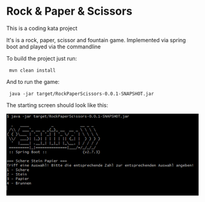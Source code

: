# Rock & Paper & Scissors

This is a coding kata project 

It's is a rock, paper, scissor and fountain game. Implemented via spring boot and played via the commandline

To build the project just run: 
```shell
 mvn clean install 
```

And to run the game: 
```shell
 java -jar target/RockPaperScissors-0.0.1-SNAPSHOT.jar
```

The starting screen should look like this: 

![alt](doc/StartingOutput.PNG)